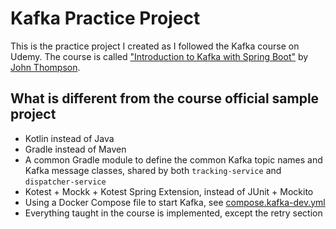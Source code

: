 # Kafka Practice Project

This is the practice project I created as I followed the Kafka course on Udemy.
The course is called ["Introduction to Kafka with Spring Boot"](https://www.udemy.com/course/introduction-to-kafka-with-spring-boot) by [John Thompson](https://www.udemy.com/user/john-thompson-2/).

## What is different from the course official sample project

- Kotlin instead of Java
- Gradle instead of Maven
- A common Gradle module to define the common Kafka topic names and Kafka message classes, shared by both `tracking-service` and `dispatcher-service`
- Kotest + Mockk + Kotest Spring Extension, instead of JUnit + Mockito
- Using a Docker Compose file to start Kafka, see [compose.kafka-dev.yml](docker/compose.kafka-dev.yml)
- Everything taught in the course is implemented, except the retry section

